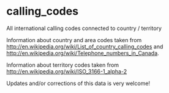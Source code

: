 calling_codes
=============

All international calling codes connected to country / territory

Information about country and area codes taken from http://en.wikipedia.org/wiki/List_of_country_calling_codes and http://en.wikipedia.org/wiki/Telephone_numbers_in_Canada.

Information about territory codes taken from http://en.wikipedia.org/wiki/ISO_3166-1_alpha-2

Updates and/or corrections of this data is very welcome!
